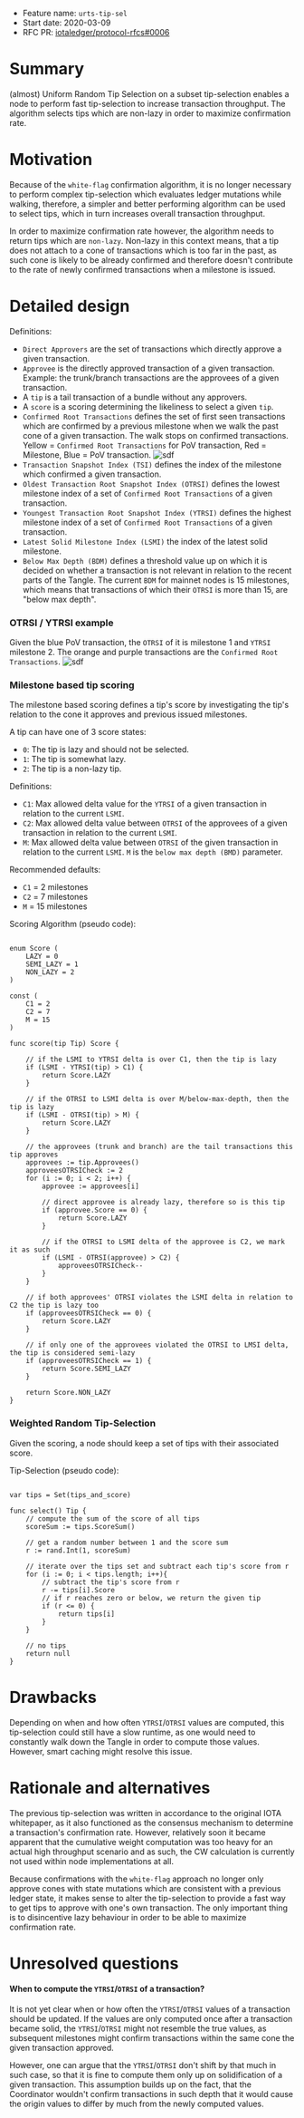 + Feature name: `urts-tip-sel`
+ Start date: 2020-03-09
+ RFC PR: [iotaledger/protocol-rfcs#0006](https://github.com/iotaledger/protocol-rfcs/pull/0006)

# Summary

(almost) Uniform Random Tip Selection on a subset tip-selection enables a node to perform fast tip-selection to increase transaction throughput.
The algorithm selects tips which are non-lazy in order to maximize confirmation rate.

# Motivation

Because of the `white-flag` confirmation algorithm, it is no longer necessary to perform complex
tip-selection which evaluates ledger mutations while walking, therefore, a simpler and better 
performing algorithm can be used to select tips, which in turn increases overall transaction throughput.

In order to maximize confirmation rate however, the algorithm needs to return tips which are `non-lazy`.
Non-lazy in this context means, that a tip does not attach to a cone of transactions which is too far
in the past, as such cone is likely to be already confirmed and therefore doesn't contribute to the
rate of newly confirmed transactions when a milestone is issued.

# Detailed design

Definitions:
* `Direct Approvers` are the set of transactions which directly approve a given transaction.
* `Approvee` is the directly approved transaction of a given transaction.
Example: the trunk/branch transactions are the approvees of a given transaction.
* A `tip` is a tail transaction of a bundle without any approvers.
* A `score` is a scoring  determining the likeliness to select a given `tip`.
* `Confirmed Root Transactions` defines the set of first seen transactions which are confirmed by a previous milestone 
when we walk the past cone of a given transaction. The walk stops on confirmed transactions.  
Yellow = `Confirmed Root Transactions` for PoV transaction, Red = Milestone, Blue = PoV transaction.
![sdf](./images/cnf_tx_roots.PNG)
* `Transaction Snapshot Index (TSI)` defines the index of the milestone which confirmed a given transaction.
* `Oldest Transaction Root Snapshot Index (OTRSI)` defines the lowest milestone index of a set of
`Confirmed Root Transactions` of a given transaction.
* `Youngest Transaction Root Snapshot Index (YTRSI)` defines the highest milestone index of a set of
`Confirmed Root Transactions` of a given transaction.
* `Latest Solid Milestone Index (LSMI)` the index of the latest solid milestone.
* `Below Max Depth (BDM)` defines a threshold value up on which it is decided on whether a transaction is not
relevant in relation to the recent parts of the Tangle. The current `BDM` for mainnet nodes is 15 milestones, 
which means that transactions of which their `OTRSI` is more than 15, are "below max depth".

### OTRSI / YTRSI example
Given the blue PoV transaction, the `OTRSI` of it is milestone 1 and `YTRSI` milestone 2. The orange
and purple transactions are the `Confirmed Root Transactions`.
![sdf](./images/otrsi_ytrsi.PNG)

### Milestone based tip scoring

The milestone based scoring defines a tip's score by investigating the tip's relation to
the cone it approves and previous issued  milestones.

A tip can have one of 3 score states:
* `0`: The tip is lazy and should not be selected.
* `1`: The tip is somewhat lazy.
* `2`: The tip is a non-lazy tip.

Definitions:
* `C1`: Max allowed delta value for the `YTRSI` of a given transaction in relation to the current `LSMI`.
* `C2`: Max allowed delta value between `OTRSI` of the approvees of a given transaction in relation to the current `LSMI`. 
* `M`: Max allowed delta value between `OTRSI` of the given transaction in relation to the current `LSMI`.
`M` is the `below max depth (BMD)` parameter.

Recommended defaults:
* `C1` = 2 milestones
* `C2` = 7 milestones
* `M` = 15 milestones

Scoring Algorithm (pseudo code):
```

enum Score (
    LAZY = 0
    SEMI_LAZY = 1
    NON_LAZY = 2
)

const (
    C1 = 2
    C2 = 7
    M = 15
)

func score(tip Tip) Score {
    
    // if the LSMI to YTRSI delta is over C1, then the tip is lazy
    if (LSMI - YTRSI(tip) > C1) {
        return Score.LAZY
    }
    
    // if the OTRSI to LSMI delta is over M/below-max-depth, then the tip is lazy
    if (LSMI - OTRSI(tip) > M) {
        return Score.LAZY
    }
    
    // the approvees (trunk and branch) are the tail transactions this tip approves
    approvees := tip.Approvees()
    approveesOTRSICheck := 2
    for (i := 0; i < 2; i++) {
        approvee := approvees[i]
    
        // direct approvee is already lazy, therefore so is this tip
        if (approvee.Score == 0) {
            return Score.LAZY
        }
        
        // if the OTRSI to LSMI delta of the approvee is C2, we mark it as such
        if (LSMI - OTRSI(approvee) > C2) {
            approveesOTRSICheck--
        }
    }

    // if both approvees' OTRSI violates the LSMI delta in relation to C2 the tip is lazy too
    if (approveesOTRSICheck == 0) {
        return Score.LAZY
    }
    
    // if only one of the approvees violated the OTRSI to LMSI delta, the tip is considered semi-lazy
    if (approveesOTRSICheck == 1) {
        return Score.SEMI_LAZY
    }

    return Score.NON_LAZY
}
```

### Weighted Random Tip-Selection

Given the scoring, a node should keep a set of tips with their associated score.

Tip-Selection (pseudo code):
```

var tips = Set(tips_and_score)

func select() Tip {
    // compute the sum of the score of all tips
    scoreSum := tips.ScoreSum()
    
    // get a random number between 1 and the score sum
    r := rand.Int(1, scoreSum)
    
    // iterate over the tips set and subtract each tip's score from r
    for (i := 0; i < tips.length; i++){
        // subtract the tip's score from r
        r -= tips[i].Score
        // if r reaches zero or below, we return the given tip
        if (r <= 0) {
            return tips[i] 
        }
    }
    
    // no tips
    return null
}
```

# Drawbacks

Depending on when and how often `YTRSI`/`OTRSI` values are computed, this tip-selection could still
have a slow runtime, as one would need to constantly walk down the Tangle in order to compute those
values. However, smart caching might resolve this issue. 

# Rationale and alternatives

The previous tip-selection was written in accordance to the original IOTA whitepaper, as it also
functioned as the consensus mechanism to determine a transaction's confirmation rate.
However, relatively soon it became apparent that the cumulative weight computation was too heavy
for an actual high throughput scenario and as such, the CW calculation is currently not used within
node implementations at all.

Because confirmations with the `white-flag` approach no longer only approve cones with state mutations
which are consistent with a previous ledger state, it makes sense to alter the tip-selection to provide 
a fast way to get tips to approve with one's own transaction.
The only important thing is to disincentive lazy behaviour in order to be able to maximize confirmation rate.

# Unresolved questions

#### When to compute the `YTRSI`/`OTRSI` of a transaction?
It is not yet clear when or how often the `YTRSI`/`OTRSI` values of a transaction should be updated.
If the values are only computed once after a transaction became solid, the `YTRSI`/`OTRSI` might not
resemble the true values, as subsequent milestones might confirm transactions within the same cone the
given transaction approved.

However, one can argue that the `YTRSI`/`OTRSI` don't shift by that much in
such case, so that it is fine to compute them only up on solidification of a given transaction.
This assumption builds up on the fact, that the Coordinator wouldn't confirm transactions
in such depth that it would cause the origin values to differ by much from the newly computed values.